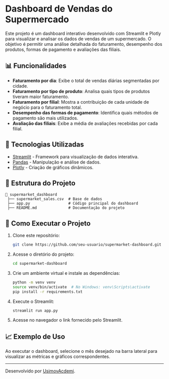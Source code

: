 # Dashboard de Vendas do Supermercado

Este projeto é um dashboard interativo desenvolvido com Streamlit e Plotly para visualizar e analisar os dados de vendas de um supermercado. O objetivo é permitir uma análise detalhada do faturamento, desempenho dos produtos, formas de pagamento e avaliações das filiais.

## 📊 Funcionalidades

- **Faturamento por dia**: Exibe o total de vendas diárias segmentadas por cidade.
- **Faturamento por tipo de produto**: Analisa quais tipos de produtos tiveram maior faturamento.
- **Faturamento por filial**: Mostra a contribuição de cada unidade de negócio para o faturamento total.
- **Desempenho das formas de pagamento**: Identifica quais métodos de pagamento são mais utilizados.
- **Avaliação das filiais**: Exibe a média de avaliações recebidas por cada filial.

## 🚀 Tecnologias Utilizadas

- [Streamlit](https://streamlit.io/) - Framework para visualização de dados interativa.
- [Pandas](https://pandas.pydata.org/) - Manipulação e análise de dados.
- [Plotly](https://plotly.com/python/) - Criação de gráficos dinâmicos.

## 📂 Estrutura do Projeto

```
📂 supermarket_dashboard
 ├── supermarket_sales.csv  # Base de dados
 ├── app.py                 # Código principal do dashboard
 ├── README.md              # Documentação do projeto
```

## 📌 Como Executar o Projeto

1. Clone este repositório:
   ```bash
   git clone https://github.com/seu-usuario/supermarket-dashboard.git
   ```
2. Acesse o diretório do projeto:
   ```bash
   cd supermarket-dashboard
   ```
3. Crie um ambiente virtual e instale as dependências:
   ```bash
   python -m venv venv
   source venv/bin/activate  # No Windows: venv\Scripts\activate
   pip install -r requirements.txt
   ```
4. Execute o Streamlit:
   ```bash
   streamlit run app.py
   ```
5. Acesse no navegador o link fornecido pelo Streamlit.

## 📈 Exemplo de Uso

Ao executar o dashboard, selecione o mês desejado na barra lateral para visualizar as métricas e gráficos correspondentes.


---
Desenvolvido por [UsimovAcdemi](https://www.youtube.com/watch?v=P6E_Kts9pxE&ab_channel=AsimovAcademy).

